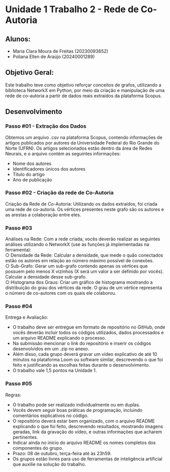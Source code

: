 # Unidade 1 Trabalho 2 - Rede de Co-Autoria

## Alunos:  
- Maria Clara Moura de Freitas (20230093652)
- Poliana Ellen de Araújo (20240001289)

## Objetivo Geral:  
Este trabalho teve como objetivo reforçar conceitos de grafos, utilizando a biblioteca NetworkX em Python, por meio da criação e manipulação de uma rede de co-autoria a partir de dados reais extraídos da plataforma Scopus.

## Desenvolvimento  

### Passo #01 - Extração dos Dados  
Obtemos um arquivo .csv na plataforma Scopus, contendo informações de artigos publicados por autores da Universidade Federal do Rio Grande do Norte (UFRN). Os artigos selecionados estão dentro da área de Redes Neurais, e o arquivo contém as seguintes informações:  
- Nome dos autores
- Identificadores únicos dos autores
- Título do artigo
- Ano de publicação

### Passo #02 - Criação da rede de Co-Autoria
Criação da Rede de Co-Autoria: Utilizando os dados extraídos, foi criada uma rede de co-autoria. Os vértices presentes neste grafo são os autores e as arestas a colaboração entre eles.

### Passo #03  
Análises na Rede: Com a rede criada, vocês deverão realizar as seguintes análises utilizando o NetworkX (use as funções já implementadas na ferramenta):  
○ Densidade da Rede: Calcular a densidade, que mede o quão conectados estão os autores em relação ao número máximo possível de conexões.  
○ Sub-Grafo: Gerar um sub-grafo contendo apenas os vértices que possuem pelo menos X vizinhos (X será um valor a ser definido por vocês). Calcular a densidade desse sub-grafo.  
○ Histograma dos Graus: Criar um gráfico de histograma mostrando a distribuição do grau dos vértices da rede. O grau de um vértice representa o número de co-autores com os quais ele colaborou.

### Passo #04  
Entrega e Avaliação:  
- O trabalho deve ser entregue em formato de repositório no GitHub, onde vocês deverão incluir todos os códigos utilizados, dados processados e um arquivo README explicando o processo.
- Na submissão mencionar o link do repositório e inserir os códigos desenvolvidos em um .zip no anexo.
- Além disso, cada grupo deverá gravar um vídeo explicativo de até 10 minutos na plataforma Loom ou software similar, descrevendo o que foi feito e justificando as escolhas feitas durante o desenvolvimento.
- O trabalho vale 1,5 pontos na Unidade 1.

### Passo #05  
Regras:
- O trabalho pode ser realizado individualmente ou em duplas.
- Vocês devem seguir boas práticas de programação, incluindo
comentários explicativos no código.
- O repositório deverá estar bem organizado, com o arquivo README
explicando o que foi feito, descrevendo resultados, mostrando imagens geradas, link da gravação do vídeo, e outras informações que acharem pertinentes.
- Indicar ainda no início do arquivo README os nomes completos dos componentes do grupo.
- Prazo: 08 de outubro, terça-feira até às 23h59.
- Os grupos estão livres para uso de ferramentas de inteligência artificial
que auxilie na solução do trabalho.
